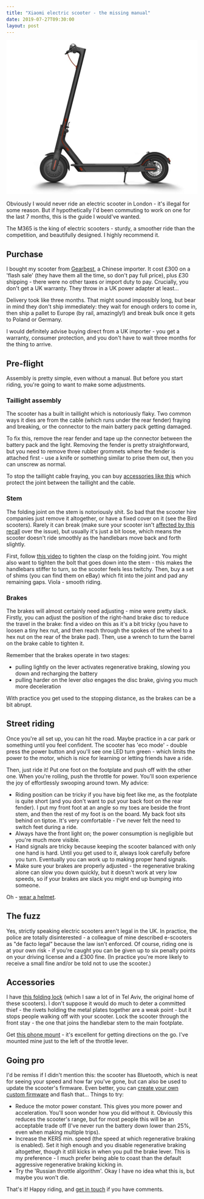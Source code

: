 ```yaml
---
title: "Xiaomi electric scooter - the missing manual"
date: 2019-07-27T09:30:00
layout: post
---
```


[![Xiaomi M365 electric scooter](/images/scooter.jpg)]()

Obviously I would never ride an electric scooter in London - it's illegal for some reason. But if hypothetically I'd been commuting to work on one for the last 7 months, this is the guide I would've wanted.

The M365 is the king of electric scooters - sturdy, a smoother ride than the competition, and beautifully designed. I highly recommend it.

## Purchase

I bought my scooter from [Gearbest](https://uk.gearbest.com/skateboard/pp_596618.html?wid=1433363), a Chinese importer. It cost £300 on a 'flash sale' (they have them all the time, so don't pay full price), plus £30 shipping - there were no other taxes or import duty to pay. Crucially, you don't get a UK warranty. They throw in a UK power adapter at least...

Delivery took like three months. That might sound impossibly long, but bear in mind they don't ship immediately: they wait for enough orders to come in, then ship a pallet to Europe (by rail, amazingly!) and break bulk once it gets to Poland or Germany.

I would definitely advise buying direct from a UK importer - you get a warranty, consumer protection, and you don't have to wait three months for the thing to arrive.

## Pre-flight

Assembly is pretty simple, even without a manual. But before you start riding, you're going to want to make some adjustments.

### Taillight assembly

The scooter has a built in taillight which is notoriously flaky. Two common ways it dies are from the cable (which runs under the rear fender) fraying and breaking, or the connector to the main battery pack getting damaged.

To fix this, remove the rear fender and tape up the connector between the battery pack and the light. Removing the fender is pretty straightforward, but you need to remove three rubber grommets where the fender is attached first - use a knife or something similar to prise them out, then you can unscrew as normal.

To stop the taillight cable fraying, you can buy [accessories like this](https://www.purescooters.com/products/3d-printed-under-cable-protector-for-rear-mud-guard-on-the-xiaomi-m365) which protect the joint between the taillight and the cable.

### Stem

The folding joint on the stem is notoriously shit. So bad that the scooter hire companies just remove it altogether, or have a fixed cover on it (see the Bird scooters). Rarely it can break (make sure your scooter isn't [affected by this recall](https://www.mi.com/global/support/mi-electric-scooter-recall-program/) over the issue), but usually it's just a bit loose, which means the scooter doesn't ride smoothly as the handlebars move back and forth slightly.

First, follow [this video](https://www.youtube.com/watch?v=MyA1oPJ23jo) to tighten the clasp on the folding joint. You might also want to tighten the bolt that goes down into the stem - this makes the handlebars stiffer to turn, so the scooter feels less twitchy. Then, buy a set of shims (you can find them on eBay) which fit into the joint and pad any remaining gaps. Viola - smooth riding.

### Brakes

The brakes will almost certainly need adjusting - mine were pretty slack. Firstly, you can adjust the position of the right-hand brake disc to reduce the travel in the brake: find a video on this as it's a bit tricky (you have to loosen a tiny hex nut, and then reach through the spokes of the wheel to a hex nut on the rear of the brake pad). Then, use a wrench to turn the barrel on the brake cable to tighten it.

Remember that the brakes operate in two stages:

* pulling lightly on the lever activates regenerative braking, slowing you down and recharging the battery
* pulling harder on the lever _also_ engages the disc brake, giving you much more deceleration

With practice you get used to the stopping distance, as the brakes can be a bit abrupt.

## Street riding

Once you're all set up, you can hit the road. Maybe practice in a car park or something until you feel confident. The scooter has 'eco mode' - double press the power button and you'll see one LED turn green - which limits the power to the motor, which is nice for learning or letting friends have a ride.

Then, just ride it! Put one foot on the footplate and push off with the other one. When you're rolling, push the throttle for power. You'll soon experience the joy of effortlessly swooping around town. My advice:

* Riding position can be tricky if you have big feet like me, as the footplate is quite short (and you don't want to put your back foot on the rear fender). I put my front foot at an angle so my toes are beside the front stem, and then the rest of my foot is on the board. My back foot sits behind on tiptoe. It's very comfortable - I've never felt the need to switch feet during a ride.
* Always have the front light on; the power consumption is negligible but you're much more visible.
* Hand signals are tricky because keeping the scooter balanced with only one hand is hard. Until you get used to it, always look carefully before you turn. Eventually you can work up to making proper hand signals.
* Make sure your brakes are properly adjusted - the regenerative braking alone can slow you down quickly, but it doesn't work at very low speeds, so if your brakes are slack you might end up bumping into someone.

Oh - [wear a helmet](https://www.cochrane.org/CD001855/INJ_wearing-a-helmet-dramatically-reduces-the-risk-of-head-and-facial-injuries-for-bicyclists-involved-in-a-crash-even-if-it-involves-a-motor-vehicle).

## The fuzz

Yes, strictly speaking electric scooters aren't legal in the UK. In practice, the police are totally disinterested - a colleague of mine described e-scooters as "de facto legal" because the law isn't enforced. Of course, riding one is at your own risk - if you're caught you can be given up to six penalty points on your driving license and a £300 fine. (In practice you're more likely to receive a small fine and/or be told not to use the scooter.)

## Accessories

I have [this folding lock](https://www.amazon.co.uk/gp/product/B075H8KPG2/) (which I saw a lot of in Tel Aviv, the original home of these scooters). I don't suppose it would do much to deter a committed thief - the rivets holding the metal plates together are a weak point - but it stops people walking off with your scooter. Lock the scooter through the front stay - the one that joins the handlebar stem to the main footplate.

Get [this phone mount](https://www.amazon.co.uk/Gub-Mountian-Bike-Phone-Mount/dp/B06Y1DZXWS/) - it's excellent for getting directions on the go. I've mounted mine just to the left of the throttle lever.

## Going pro

I'd be remiss if I didn't mention this: the scooter has Bluetooth, which is neat for seeing your speed and how far you've gone, but can also be used to update the scooter's firmware. Even better, you can [create your own custom firmware](https://m365.botox.bz/) and flash that... Things to try:

* Reduce the motor power constant. This gives you more power and acceleration. You'll soon wonder how you did without it. Obviously this reduces the scooter's range, but for most people this will be an acceptable trade off (I've never run the battery down lower than 25%, even when making multiple trips).
* Increase the KERS min. speed (the speed at which regenerative braking is enabled). Set it high enough and you disable regenerative braking altogether, though it still kicks in when you pull the brake lever. This is my preference - I much prefer being able to coast than the default aggressive regenerative braking kicking in. 
* Try the 'Russian throttle algorithm'. Okay I have no idea what this is, but maybe you won't die.

That's it! Happy riding, and [get in touch](mailto:henry@henrystanley.com) if you have comments.
